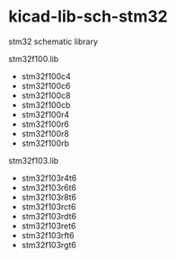 # kicad-lib-sch-stm32
stm32 schematic library

stm32f100.lib
- stm32f100c4
- stm32f100c6
- stm32f100c8
- stm32f100cb
- stm32f100r4
- stm32f100r6
- stm32f100r8
- stm32f100rb

stm32f103.lib
- stm32f103r4t6
- stm32f103r6t6
- stm32f103r8t6
- stm32f103rct6
- stm32f103rdt6
- stm32f103ret6
- stm32f103rft6
- stm32f103rgt6

